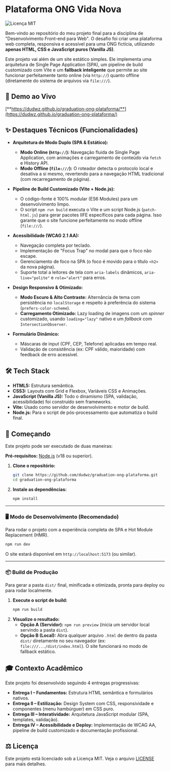 # Plataforma ONG Vida Nova

![Licença MIT](https://img.shields.io/badge/License-MIT-blue.svg)

Bem-vindo ao repositório do meu projeto final para a disciplina de "Desenvolvimento Front-end para Web". O desafio foi criar uma plataforma web completa, responsiva e acessível para uma ONG fictícia, utilizando **apenas HTML, CSS e JavaScript puros (Vanilla JS)**.

Este projeto vai além de um site estático simples. Ele implementa uma arquitetura de Single Page Application (SPA), um pipeline de build customizado com Vite e um **fallback inteligente** que permite ao site funcionar perfeitamente tanto online (via `http://`) quanto offline (diretamente do sistema de arquivos via `file:///`).

## 🚀 Demo ao Vivo

[**https://dudwz.github.io/graduation-ong-plataforma/**](https://dudwz.github.io/graduation-ong-plataforma/)

## ✨ Destaques Técnicos (Funcionalidades)

* **Arquitetura de Modo Duplo (SPA & Estático):**
    * **Modo Online (`http://`):** Navegação fluida de Single Page Application, com animações e carregamento de conteúdo via `fetch` e History API.
    * **Modo Offline (`file:///`):** O roteador detecta o protocolo local e desativa a si mesmo, revertendo para a navegação HTML tradicional (com recarregamento de página).

* **Pipeline de Build Customizado (Vite + Node.js):**
    * O código-fonte é 100% modular (ES6 Modules) para um desenvolvimento limpo.
    * O script `npm run build` executa o Vite e um script Node.js (`patch-html.js`) para gerar pacotes IIFE específicos para cada página. Isso garante que o site funcione perfeitamente no modo offline (`file:///`).

* **Acessibilidade (WCAG 2.1 AA):**
    * Navegação completa por teclado.
    * Implementação de "Focus Trap" no modal para que o foco não escape.
    * Gerenciamento de foco na SPA (o foco é movido para o título `<h2>` da nova página).
    * Suporte total a leitores de tela com `aria-labels` dinâmicos, `aria-live="polite"` e `role="alert"` para erros.

* **Design Responsivo & Otimizado:**
    * **Modo Escuro & Alto Contraste:** Alternância de tema com persistência no `localStorage` e respeito à preferência do sistema (`prefers-color-scheme`).
    * **Carregamento Otimizado:** Lazy loading de imagens com um *spinner* customizado, usando `loading="lazy"` nativo e um *fallback* com `IntersectionObserver`.

* **Formulário Dinâmico:**
    * Máscaras de input (CPF, CEP, Telefone) aplicadas em tempo real.
    * Validação de consistência (ex: CPF válido, maioridade) com feedback de erro acessível.

## 🛠️ Tech Stack

* **HTML5:** Estrutura semântica.
* **CSS3:** Layouts com Grid e Flexbox, Variáveis CSS e Animações.
* **JavaScript (Vanilla JS):** Todo o dinamismo (SPA, validação, acessibilidade) foi construído sem frameworks.
* **Vite:** Usado como servidor de desenvolvimento e motor de build.
* **Node.js:** Para o script de pós-processamento que automatiza o build final.

## 🚀 Começando

Este projeto pode ser executado de duas maneiras:

**Pré-requisitos:** [Node.js](https://nodejs.org/) (v18 ou superior).

1.  **Clone o repositório:**
    ```bash
    git clone https://github.com/dudwz/graduation-ong-plataforma.git
    cd graduation-ong-plataforma
    ```
2.  **Instale as dependências:**
    ```bash
    npm install
    ```

---

### 🖥️ Modo de Desenvolvimento (Recomendado)

Para rodar o projeto com a experiência completa de SPA e Hot Module Replacement (HMR).

```bash
npm run dev
```

O site estará disponível em `http://localhost:5173` (ou similar).

-----

### 📦 Build de Produção

Para gerar a pasta `dist/` final, minificada e otimizada, pronta para deploy ou para rodar localmente.

1.  **Execute o script de build:**
    ```bash
    npm run build
    ```
2.  **Visualize o resultado:**
      * **Opção A (Servidor):** `npm run preview` (inicia um servidor local servindo a pasta `dist`).
      * **Opção B (Local):** Abra qualquer arquivo `.html` de dentro da pasta `dist/` diretamente no seu navegador (ex: `file:///.../dist/index.html`). O site funcionará no modo de fallback estático.

## 🎓 Contexto Acadêmico

Este projeto foi desenvolvido seguindo 4 entregas progressivas:

  * **Entrega I – Fundamentos:** Estrutura HTML semântica e formulários nativos.
  * **Entrega II – Estilização:** Design System com CSS, responsividade e componentes (menu hambúrguer) em CSS puro.
  * **Entrega III – Interatividade:** Arquitetura JavaScript modular (SPA, templates, validação).
  * **Entrega IV – Acessibilidade e Deploy:** Implementação de WCAG AA, pipeline de build customizado e documentação profissional.

## ⚖️ Licença

Este projeto está licenciado sob a Licença MIT. Veja o arquivo [LICENSE](LICENSE) para mais detalhes.
